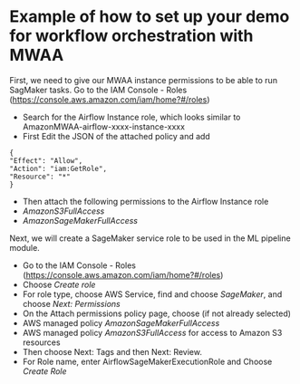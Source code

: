# Example of how to set up your demo for workflow orchestration with MWAA


First, we need to give our MWAA instance permissions to be able to run SagMaker tasks. 
Go to the IAM Console - Roles (https://console.aws.amazon.com/iam/home?#/roles)

* Search for the Airflow Instance role, which looks similar to AmazonMWAA-airflow-xxxx-instance-xxxx
* First Edit the JSON of the attached policy and add

```
{
"Effect": "Allow",
"Action": "iam:GetRole",
"Resource": "*"
}
```

* Then attach the following permissions to the Airflow Instance role
* *AmazonS3FullAccess*
* *AmazonSageMakerFullAccess*

Next, we will create a SageMaker service role to be used in the ML pipeline module. 

* Go to the IAM Console - Roles (https://console.aws.amazon.com/iam/home?#/roles)
* Choose *Create role*
* For role type, choose AWS Service, find and choose *SageMaker*, and choose *Next: Permissions*
* On the Attach permissions policy page, choose (if not already selected)
* AWS managed policy *AmazonSageMakerFullAccess*
* AWS managed policy *AmazonS3FullAccess* for access to Amazon S3 resources
* Then choose Next: Tags and then Next: Review.
* For Role name, enter AirflowSageMakerExecutionRole and Choose *Create Role*

